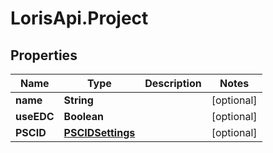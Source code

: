 # LorisApi.Project

## Properties
Name | Type | Description | Notes
------------ | ------------- | ------------- | -------------
**name** | **String** |  | [optional] 
**useEDC** | **Boolean** |  | [optional] 
**PSCID** | [**PSCIDSettings**](PSCIDSettings.md) |  | [optional] 


